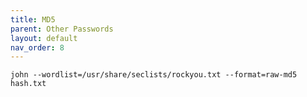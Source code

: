 ```yaml
---
title: MD5
parent: Other Passwords
layout: default
nav_order: 8
---
```


`john --wordlist=/usr/share/seclists/rockyou.txt --format=raw-md5 hash.txt`